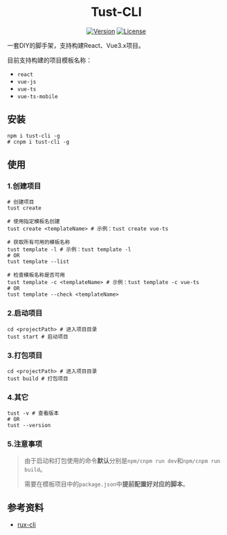 <h1 align="center">Tust-CLI</h1>

<p align="center">
  <a href="https://www.npmjs.com/package/tust-cli"><img src="https://img.shields.io/npm/v/tust-cli.svg?sanitize=true" alt="Version"></a>
  <a href="https://www.npmjs.com/package/tust-cli"><img src="https://img.shields.io/npm/l/tust-cli.svg?sanitize=true" alt="License"></a>
</p>
一套DIY的脚手架，支持构建React、Vue3.x项目。

目前支持构建的项目模板名称：

* `react`
* `vue-js`
* `vue-ts`
* `vue-ts-mobile`

## 安装

```shell
npm i tust-cli -g
# cnpm i tust-cli -g
```

## 使用

### 1.创建项目

```shell
# 创建项目
tust create

# 使用指定模板名创建
tust create <templateName> # 示例：tust create vue-ts

# 获取所有可用的模板名称
tust template -l # 示例：tust template -l
# OR
tust template --list

# 检查模板名称是否可用
tust template -c <templateName> # 示例：tust template -c vue-ts
# OR
tust template --check <templateName>
```

### 2.启动项目

```shell
cd <projectPath> # 进入项目目录
tust start # 启动项目
```

### 3.打包项目

```shell
cd <projectPath> # 进入项目目录
tust build # 打包项目
```

### 4.其它

```shell
tust -v # 查看版本
# OR
tust --version
```

### 5.注意事项

> 由于启动和打包使用的命令**默认**分别是`npm/cnpm run dev`和`npm/cnpm run build`。
>
> 需要在模板项目中的`package.json`中**提前配置好对应的脚本**。

## 参考资料

* [rux-cli](https://github.com/GoodLuckAlien/rux-cli)